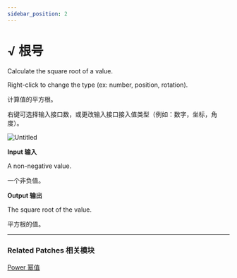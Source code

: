 ```yaml
---
sidebar_position: 2
---
```


# √ 根号

Calculate the square root of a value.

Right-click to change the type (ex: number, position, rotation).

计算值的平方根。

右键可选择输入接口数，或更改输入接口接入值类型（例如：数字，坐标，角度）。

![Untitled](https://s3.us-west-2.amazonaws.com/secure.notion-static.com/5198bf53-1e73-4f2b-86e9-2deb3e7aff91/Untitled.png?X-Amz-Algorithm=AWS4-HMAC-SHA256&X-Amz-Content-Sha256=UNSIGNED-PAYLOAD&X-Amz-Credential=AKIAT73L2G45EIPT3X45%2F20220602%2Fus-west-2%2Fs3%2Faws4_request&X-Amz-Date=20220602T174031Z&X-Amz-Expires=86400&X-Amz-Signature=e7ef90b1f5fd88a5bd943e9a4462b054d1a5c6e0d398cb1c7686539415aa15c3&X-Amz-SignedHeaders=host&response-content-disposition=filename%20%3D%22Untitled.png%22&x-id=GetObject)

**Input 输入**

A non-negative value.

一个非负值。

**Output 输出**

The square root of the value.

平方根的值。

------

### Related Patches 相关模块

[Power 幂值](https://www.notion.so/Power-12999362c504431f8d452d375f76ffc4)
